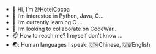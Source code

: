- 👋 Hi, I’m @HoteiCocoa
- 👀 I’m interested in Python, Java, C...
- 🌱 I’m currently learning C ...
- 💞️ I’m looking to collaborate on CodeWar...
- 📫 How to reach me? I myself don't know ...
- 🌏: Human languages I speak: 🇨🇳Chinese, 🇬🇧English
<!---
HoteiCocoa/HoteiCocoa is a ✨ special ✨ repository because its `README.md` (this file) appears on your GitHub profile.
You can click the Preview link to take a look at your changes.
--->

